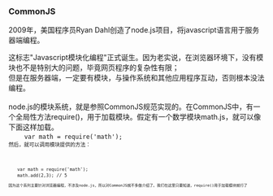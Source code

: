 <h3>CommonJS</h3>

2009年，美国程序员Ryan Dahl创造了node.js项目，将javascript语言用于服务器端编程。<br />

这标志"Javascript模块化编程"正式诞生。因为老实说，在浏览器环境下，没有模块也不是特别大的问题，毕竟网页程序的复杂性有限；<br />
但是在服务器端，一定要有模块，与操作系统和其他应用程序互动，否则根本没法编程。<br />
<br />
node.js的模块系统，就是参照CommonJS规范实现的。在CommonJS中，有一个全局性方法require()，用于加载模块。假定有一个数学模块math.js，就可以像下面这样加载。<br />
<code>
　　var math = require('math');
<code>
然后，就可以调用模块提供的方法：<br />

<code>
　　var math = require('math');
　　math.add(2,3); // 5
<code>
因为这个系列主要针对浏览器编程，不涉及node.js，所以对CommonJS就不多做介绍了。我们在这里只要知道，require()用于加载模块就行了
